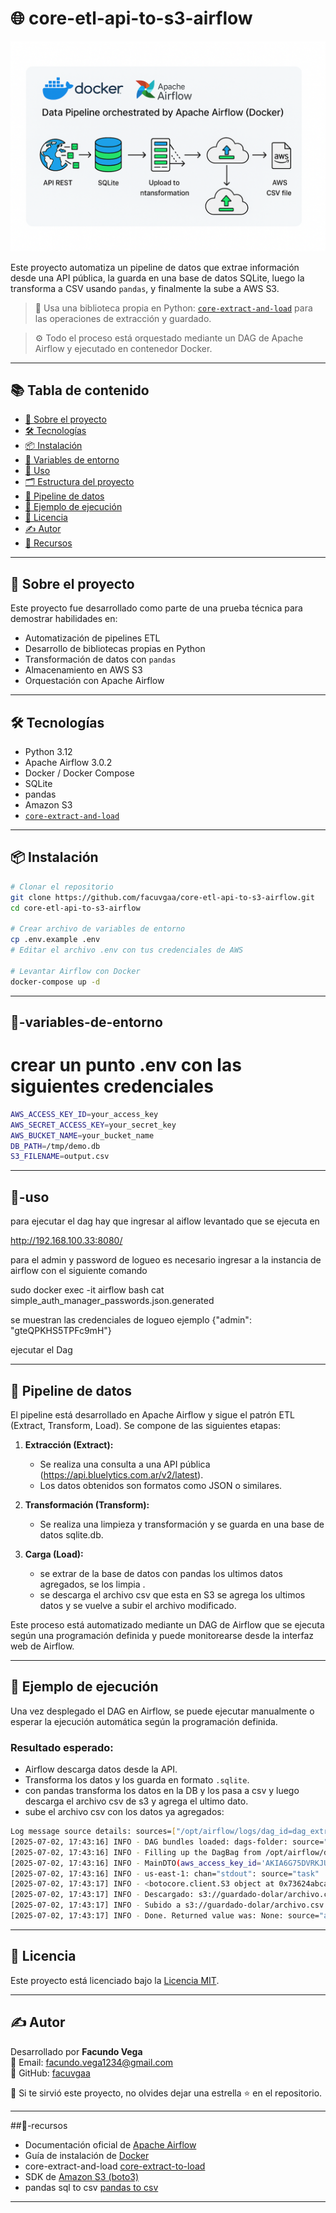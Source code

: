 # 🌐 core-etl-api-to-s3-airflow


![Banner del proyecto](/docs/banner.png)

Este proyecto automatiza un pipeline de datos que extrae información desde una API pública, la guarda en una base de datos SQLite, luego la transforma a CSV usando `pandas`, y finalmente la sube a AWS S3.

> 🧰 Usa una biblioteca propia en Python: [`core-extract-and-load`](https://pypi.org/project/core-extract-and-load/) para las operaciones de extracción y guardado.

> ⚙️ Todo el proceso está orquestado mediante un DAG de Apache Airflow y ejecutado en contenedor Docker.

---

## 📚 Tabla de contenido

- [📘 Sobre el proyecto](#📘-sobre-el-proyecto)
- [🛠 Tecnologías](#🛠-tecnologías)
- [📦 Instalación](#📦-instalación)
- [🔐 Variables de entorno](#🔐-variables-de-entorno)
- [🚀 Uso](#🚀-uso)
- [🗂 Estructura del proyecto](#🗂-estructura-del-proyecto)
- [🔁 Pipeline de datos](#🔁-pipeline-de-datos)
- [🧪 Ejemplo de ejecución](#🧪-ejemplo-de-ejecución)
- [📝 Licencia](#📝-licencia)
- [✍️ Autor](#✍️-autor)
- [📎 Recursos](#📎-recursos)

---

## 📘 Sobre el proyecto

Este proyecto fue desarrollado como parte de una prueba técnica para demostrar habilidades en:

- Automatización de pipelines ETL
- Desarrollo de bibliotecas propias en Python
- Transformación de datos con `pandas`
- Almacenamiento en AWS S3
- Orquestación con Apache Airflow

---

## 🛠 Tecnologías

- Python 3.12
- Apache Airflow 3.0.2
- Docker / Docker Compose
- SQLite
- pandas
- Amazon S3
- [`core-extract-and-load`](https://pypi.org/project/core-extract-and-load/)

---

## 📦 Instalación

```bash
# Clonar el repositorio
git clone https://github.com/facuvgaa/core-etl-api-to-s3-airflow.git
cd core-etl-api-to-s3-airflow

# Crear archivo de variables de entorno
cp .env.example .env
# Editar el archivo .env con tus credenciales de AWS

# Levantar Airflow con Docker
docker-compose up -d
```

---

## 🔐-variables-de-entorno

 # crear un punto .env con las siguientes credenciales 

```bash
AWS_ACCESS_KEY_ID=your_access_key
AWS_SECRET_ACCESS_KEY=your_secret_key
AWS_BUCKET_NAME=your_bucket_name
DB_PATH=/tmp/demo.db
S3_FILENAME=output.csv
```
---
## 🚀-uso

para ejecutar el dag hay que ingresar al aiflow levantado que se ejecuta en 

 http://192.168.100.33:8080/
 
 para el admin y password de logueo es necesario ingresar a la instancia de airflow con el siguiente comando 

 sudo docker exec -it airflow bash 
 cat simple_auth_manager_passwords.json.generated

 se muestran las credenciales de logueo ejemplo {"admin": "gteQPKHS5TPFc9mH"}

 ejecutar el Dag

---

 ## 🔁 Pipeline de datos

El pipeline está desarrollado en Apache Airflow y sigue el patrón ETL (Extract, Transform, Load). Se compone de las siguientes etapas:

1. **Extracción (Extract):**
   - Se realiza una consulta a una API pública (https://api.bluelytics.com.ar/v2/latest).
   - Los datos obtenidos son formatos como JSON o similares.

2. **Transformación (Transform):**
   - Se realiza una limpieza y transformación y se guarda en una base de datos sqlite.db.


3. **Carga (Load):**
   - se extrar de la base de datos con pandas los ultimos datos agregados, se los limpia .
   - se descarga el archivo csv que esta en S3 se agrega los ultimos datos y se vuelve a subir el archivo modificado.

Este proceso está automatizado mediante un DAG de Airflow que se ejecuta según una programación definida y puede monitorearse desde la interfaz web de Airflow.

---

## 🧪 Ejemplo de ejecución

Una vez desplegado el DAG en Airflow, se puede ejecutar manualmente o esperar la ejecución automática según la programación definida.

### Resultado esperado:

- Airflow descarga datos desde la API.
- Transforma los datos y los guarda en formato `.sqlite`.
- con pandas transforma los datos en la DB y los pasa a csv y luego descarga el archivo csv de s3 y agrega el ultimo dato.
- sube el archivo csv con los datos ya agregados:

```bash
Log message source details: sources=["/opt/airflow/logs/dag_id=dag_extractar_guardar_y_subir/run_id=scheduled__2025-07-02T03:00:00+00:00/task_id=tarea_save/attempt=1.log"]
[2025-07-02, 17:43:16] INFO - DAG bundles loaded: dags-folder: source="airflow.dag_processing.bundles.manager.DagBundlesManager"
[2025-07-02, 17:43:16] INFO - Filling up the DagBag from /opt/airflow/dags/dag.py: source="airflow.models.dagbag.DagBag"
[2025-07-02, 17:43:16] INFO - MainDTO(aws_access_key_id='AKIA6G75DVRKJUMP6SPG', aws_secret_access_key='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', bucket_name='guardado-dolar', region_name='us-east-1', s3_filename='archivo.csv', db_path='/tmp/airflow.db'): chan="stdout": source="task"
[2025-07-02, 17:43:16] INFO - us-east-1: chan="stdout": source="task"
[2025-07-02, 17:43:17] INFO - <botocore.client.S3 object at 0x73624abca7e0> guardado-dolar archivo.csv /tmp/archivo.csv: chan="stdout": source="task"
[2025-07-02, 17:43:17] INFO - Descargado: s3://guardado-dolar/archivo.csv: chan="stdout": source="task"
[2025-07-02, 17:43:17] INFO - Subido a s3://guardado-dolar/archivo.csv: chan="stdout": source="task"
[2025-07-02, 17:43:17] INFO - Done. Returned value was: None: source="airflow.task.operators.airflow.providers.standard.decorators.python._PythonDecoratedOperator"
```
---

## 📝 Licencia

Este proyecto está licenciado bajo la [Licencia MIT](LICENSE).

---

## ✍️ Autor

Desarrollado por **Facundo Vega**  
📧 Email: facundo.vega1234@gmail.com  
💼 GitHub: [facuvgaa](https://github.com/facuvgaa)

🧠 Si te sirvió este proyecto, no olvides dejar una estrella ⭐ en el repositorio.

---

##📎-recursos

- Documentación oficial de [Apache Airflow](https://airflow.apache.org/docs/)
- Guía de instalación de [Docker](https://docs.docker.com/get-docker/)
- core-extract-and-load  [core-extract-to-load ](https://pypi.org/project/core-extract-and-load/) 
- SDK de [Amazon S3 (boto3)](https://boto3.amazonaws.com/v1/documentation/api/latest/index.html)
- pandas sql to csv [pandas to csv](https://pandas.pydata.org/docs/reference/api/pandas.DataFrame.to_csv.html/)

---


